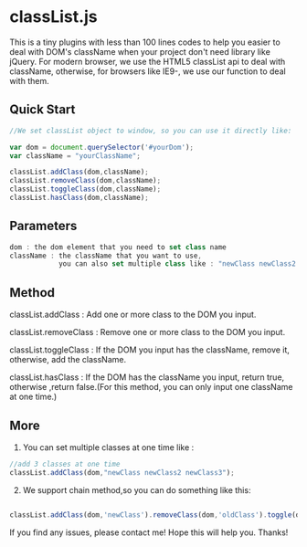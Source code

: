 # classList.js #

This is a tiny plugins with less than 100 lines codes to help you easier to deal with DOM's className when your project don't need library like jQuery. 
For modern browser, we use the HTML5 classList api to deal with className, otherwise, for browsers like IE9-, we use our function to deal with them.

## Quick Start ##

```javascript
//We set classList object to window, so you can use it directly like:

var dom = document.querySelector('#yourDom');
var className = "yourClassName";

classList.addClass(dom,className);
classList.removeClass(dom,className);
classList.toggleClass(dom,className);
classList.hasClass(dom,className);
```

## Parameters ##

```javascript
dom : the dom element that you need to set class name
className : the className that you want to use, 
			you can also set multiple class like : "newClass newClass2 newClass3"
```

## Method ##

classList.addClass    : Add one or more class to the DOM you input.

classList.removeClass : Remove one or more class to the DOM you input.

classList.toggleClass : If the DOM you input has the className, remove it, otherwise, add the className.

classList.hasClass    : If the DOM has the className you input, return true, otherwise ,return false.(For this method, you can only input one className at one time.)

## More ##

1. You can set multiple classes at one time like :

```javascript
//add 3 classes at one time
classList.addClass(dom,"newClass newClass2 newClass3");
```
2. We support chain method,so you can do something like this:

```javascript

classList.addClass(dom,'newClass').removeClass(dom,'oldClass').toggle(dom,'newClass oldClass');

```
If you find any issues, please contact me! 
Hope this will help you.
Thanks!
